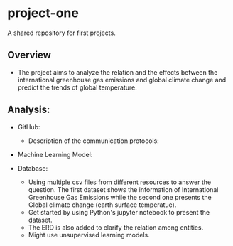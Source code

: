 # project-one
A shared repository for first projects.

## Overview 

- The project aims to analyze the relation and the effects between the international greenhouse gas emissions and global climate change and predict the trends of global temperature.

## Analysis:

- GitHub:
  - Description of the communication protocols:

- Machine Learning Model: 

- Database:
  - Using multiple csv files from different resources to answer the question. The first dataset shows the information of International Greenhouse Gas Emissions while the second one presents the Global climate change (earth surface temperatue).
  - Get started by using Python's jupyter notebook to present the dataset.
  - The ERD is also added to clarify the relation among entities. 
  - Might use unsupervised learning models.

